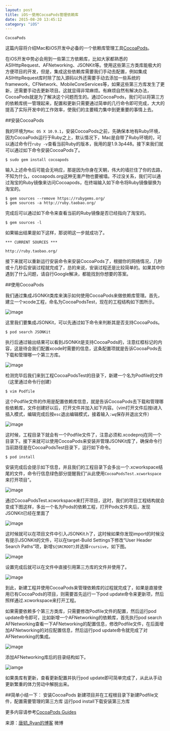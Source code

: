 ```yaml
---
layout: post
title: iOS－使用CocoaPods管理依赖库
date: 2015-08-20 13:45:12
category: "iOS"
---
```

`CocoaPods`

这篇内容将介绍Mac和iOS开发中必备的一个依赖库管理工具[CocoaPods](https://github.com/CocoaPods/CocoaPods)。
 
在iOS开发中势必会用到一些第三方依赖库，比如大家都熟悉的ASIHttpRequest、AFNetworking、JSONKit等。使用这些第三方类库能极大的方便项目的开发，但是，集成这些依赖库需要我们手动去配置，例如集成ASIHttpRequest库时除了加入源码以外还需要手动去添加一些系统的framework，CFNetwork、MobileCoreServices等，如果这些第三方库发生了更新，还需要手动去更新项目。这就显得非常麻烦。有麻烦自然有解决办法，CocoaPods就是为了解决这个问题而生的。通过CocoaPods，我们可以将第三方的依赖库统一管理起来，配置和更新只需要通过简单的几行命令即可完成，大大的提高了实际开发中的工作效率，使我们的主要精力集中到更重要的事情上去。
 
##安装CocoaPods
 
我的环境为`Mac OS X 10.9.1`，安装CocoaPods之前，先确保本地有Ruby环境，因为CocoaPods运行于Ruby之上，默认情况下，Mac是自带了Ruby环境的，可以通过命令行`ruby -v`查看当前Ruby的版本，我用的是1.9.3p448。接下来我们就可以通过如下命令安装CocoaPods了。

	$ sudo gem install cocoapods 
 
输入上述命令后可能会无响应，那是因为你身在天朝，伟大的墙拦住了你的去路，不知为什么，cocoapods.org这种无害产物也要被墙。不过没关系，我们可以通过淘宝的Ruby镜像来访问Cocoapods，在终端输入如下命令将Ruby镜像替换为淘宝的。

	$ gem sources --remove https://rubygems.org/ 
	$ gem sources -a http://ruby.taobao.org/ 
 
完成后可以通过如下命令来查看当前的Ruby镜像是否已经指向了淘宝的。

	$ gem sources -l 
 
如果输出结果是如下这样，那说明这一步就成功了。

	*** CURRENT SOURCES *** 
  
	http://ruby.taobao.org/ 
 
接下来就可以重新运行安装命令来安装CocoaPods了，根据你的网络情况，几秒或十几秒后安装过程就完成了，总的来说，安装过程还是比较简单的。如果其中你遇到了什么问题，请自行Google解决，都能找到你想要的答案。
 
##使用CocoaPods
 
我们通过集成JSONKit类库来演示如何使用CocoaPods来做依赖库管理。首先，建立一个xcode工程，命名为CocoaPodsTest，现在的工程结构如下图所示。

![image](http://www.cocoachina.com/cms/uploads/allimg/140107/4196_140107103638_1.png)

这里我们要集成JSONKit，可以先通过如下命令来判断其是否支持CocoaPods。

	$ pod search JSONKit 
 
执行后通过输出结果可以看到JSONKit是支持CocoaPods的，注意红框标记的内容，这是待会我们配置xcode时需要的信息，这条配置项就是告诉CocoaPods去下载和管理哪一个第三方库。

![image](http://www.cocoachina.com/cms/uploads/allimg/140107/4196_140107103804_1.png)

检测完毕后我们来到工程CocoaPodsTest的目录下，新建一个名为Podfile的文件（这里通过命令行创建）

	$ vim Podfile 
这个Podfile文件的作用是配置依赖库信息，就是告诉CocoaPods去下载和管理哪些依赖库，文件创建好以后，打开文件并加入如下内容。（vim打开文件后按i进入插入模式，编辑完成后按`esc`退出编辑模式，接着输入`:wq`保存并退出文件）

![image](http://www.cocoachina.com/cms/uploads/allimg/140107/4196_140107103822_1.png)

这时候，工程目录下就会有一个Podfile文件了，注意必须和.xcodeproj在同一个目录下。接下来就可以使用CocoaPods来安装并管理JSONKit库了，确保命令行当前路径是在CocoaPodsTest目录下，运行如下命令。

	$ pod install 
 
安装完成后会提示如下信息，并且我们的工程目录下会多出一个.xcworkspace结尾的文件，命令行信息绿色部分提醒我们“从此使用`CocoaPodsTest.xcworkspace`来打开项目”。

![image](http://www.cocoachina.com/cms/uploads/allimg/140107/4196_140107103845_1.png)

通过CocoaPodsTest.xcworkspace来打开项目，这时，我们的项目工程结构就会变成下图这样，多出一个名为Pods的依赖工程，打开Pods文件夹后，发现JSONKit已经在里面了

![image](http://www.cocoachina.com/cms/uploads/allimg/140107/4196_140107103906_1.png)

这时候就可以在项目文件中引入JSONKit.h了，这时候如果你发现import的时候没有提示JSONKit的文件，可以在target-Build Settings下修改“User Header Search Paths”项，新增`${SRCROOT}`并选择`rcursive`，如下图。

![image](http://www.cocoachina.com/cms/uploads/allimg/140107/4196_140107103922_1.png)

设置完成后就可以在文件中直接引用第三方库的文件并使用了。
 
 ![image](http://www.cocoachina.com/cms/uploads/allimg/140107/4196_140107103939_1.png)

到此，新建工程并使用CocoaPods来管理依赖库的过程就完成了，如果是直接使用已有CocoaPods的项目，则需要首先运行一下pod update命令来更新项，然后照样通过.xcworkspace来打开工程。
 
如果需要依赖多个第三方类库，只需要修改Podfile文件的配置，然后运行pod update命令即可，比如新增一个AFNetworking的依赖库，首先执行pod search AFNetworking查看一下AFNetworking的配置信息，修改Podfile文件，在后面增加AFNetworking的对应配置信息，然后运行pod update命令就完成了对AFNetworking的集成。

![image](http://www.cocoachina.com/cms/uploads/allimg/140107/4196_140107103957_1.png)

添加AFNetworking库后的目录结构如下。

![iamge](http://www.cocoachina.com/cms/uploads/allimg/140107/4196_140107104015_1.png)

如果类库有更新，查看更新配置并执行pod update即可简单完成了，从此从手动更新繁重的体力劳动中解脱出来。
 
##简单小结一下：
安装CocoaPods
新建项目并在工程根目录下新建Podfile文件，配置需要管理的第三方库
运行pod install下载安装第三方库
 
更多内容请参考[CocoaPods Guides](https://guides.cocoapods.org)

来源：[唐韧_Ryan的博客](http://ryantang.me/blog/2014/01/05/cocoapods/)  微博



